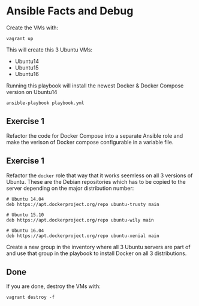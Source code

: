 # Ansible Facts and Debug

Create the VMs with:

```
vagrant up
```

This will create this 3 Ubuntu VMs:

 - Ubuntu14
 - Ubuntu15
 - Ubuntu16

Running this playbook will install the newest Docker & Docker Compose version on Ubuntu14

```
ansible-playbook playbook.yml
```

## Exercise 1

Refactor the code for Docker Compose into a separate Ansible role and make the verison of Docker compose configurable in a variable file.

## Exercise 1

Refactor the `docker` role that way that it works seemless on all 3 versions of Ubuntu.
These are the Debian repositories which has to be copied to the server depending on the major distribution number:

```
# Ubuntu 14.04
deb https://apt.dockerproject.org/repo ubuntu-trusty main

# Ubuntu 15.10
deb https://apt.dockerproject.org/repo ubuntu-wily main

# Ubuntu 16.04
deb https://apt.dockerproject.org/repo ubuntu-xenial main
```

Create a new group in the inventory where all 3 Ubuntu servers are part of and use
that group in the playbook to install Docker on all 3 distributions.

## Done

If you are done, destroy the VMs with:

```
vagrant destroy -f
```
